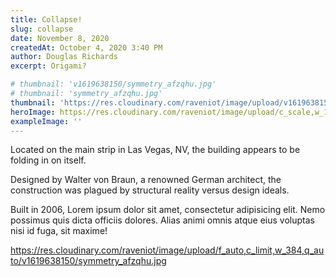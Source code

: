 ```yaml
---
title: Collapse!
slug: collapse
date: November 8, 2020
createdAt: October 4, 2020 3:40 PM
author: Douglas Richards
excerpt: Origami?

# thumbnail: 'v1619638150/symmetry_afzqhu.jpg'
# thumbnail: 'symmetry_afzqhu.jpg'
thumbnail: 'https://res.cloudinary.com/raveniot/image/upload/v1619638150/symmetry_afzqhu.jpg'
heroImage: https://res.cloudinary.com/raveniot/image/upload/c_scale,w_1000/v1619638113/collapse_c1vfyl.jpg
exampleImage: ''
---
```


Located on the main strip in Las Vegas, NV, the building appears to be folding in on itself.

Designed by Walter von Braun, a renowned German architect, the construction was plagued by structural reality versus design ideals.

Built in 2006, Lorem ipsum dolor sit amet, consectetur adipisicing elit. Nemo possimus quis dicta officiis dolores. Alias animi omnis atque eius voluptas nisi id fuga, sit maxime!

https://res.cloudinary.com/raveniot/image/upload/f_auto,c_limit,w_384,q_auto/v1619638150/symmetry_afzqhu.jpg
